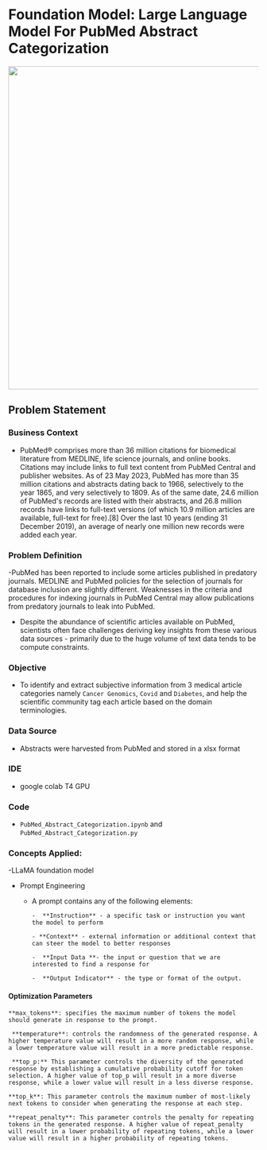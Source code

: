 # Foundation Model: Large Language Model For PubMed Abstract Categorization

<center><p float="center">
  <img src="https://healthjournalism.org/wp-content/uploads/2020/09/PubMed-300x265-1.png" width=650/>
</p></center>

## Problem Statement

### Business Context
- PubMed® comprises more than 36 million citations for biomedical literature from MEDLINE, life science journals, and online books. Citations may include links to full text content from PubMed Central and publisher websites. As of 23 May 2023, PubMed has more than 35 million citations and abstracts dating back to 1966, selectively to the year 1865, and very selectively to 1809. As of the same date, 24.6 million of PubMed's records are listed with their abstracts, and 26.8 million records have links to full-text versions (of which 10.9 million articles are available, full-text for free).[8] Over the last 10 years (ending 31 December 2019), an average of nearly one million new records were added each year.
### Problem Definition
-PubMed has been reported to include some articles published in predatory journals. MEDLINE and PubMed policies for the selection of journals for database inclusion are slightly different. Weaknesses in the criteria and procedures for indexing journals in PubMed Central may allow publications from predatory journals to leak into PubMed. 
- Despite the abundance of scientific articles available on PubMed, scientists often face challenges deriving key insights from these various data sources - primarily due to the huge volume of text data tends to be compute constraints.
### Objective
- To identify and extract subjective information from 3 medical article categories namely `Cancer Genomics`, `Covid` and `Diabetes`, and help the scientific community tag each article based on the domain terminologies.
### Data Source
 -  Abstracts were harvested from PubMed and stored in a xlsx format

### IDE
- google colab T4 GPU

### Code 

- `PubMed_Abstract_Categorization.ipynb` and `PubMed_Abstract_Categorization.py`

### Concepts Applied:
-LLaMA foundation model
- Prompt Engineering
  - A prompt contains any of the following elements:

        -  **Instruction** - a specific task or instruction you want the model to perform

        - **Context** - external information or additional context that can steer the model to better responses

        -  **Input Data **- the input or question that we are interested to find a response for

        -  **Output Indicator** - the type or format of the output.

#### Optimization Parameters 

    **max_tokens**: specifies the maximum number of tokens the model should generate in response to the prompt.

     **temperature**: controls the randomness of the generated response. A higher temperature value will result in a more random response, while a lower temperature value will result in a more predictable response.

     **top_p:** This parameter controls the diversity of the generated response by establishing a cumulative probability cutoff for token selection. A higher value of top_p will result in a more diverse response, while a lower value will result in a less diverse response.

    **top_k**: This parameter controls the maximum number of most-likely next tokens to consider when generating the response at each step.

    **repeat_penalty**: This parameter controls the penalty for repeating tokens in the generated response. A higher value of repeat_penalty will result in a lower probability of repeating tokens, while a lower value will result in a higher probability of repeating tokens.
